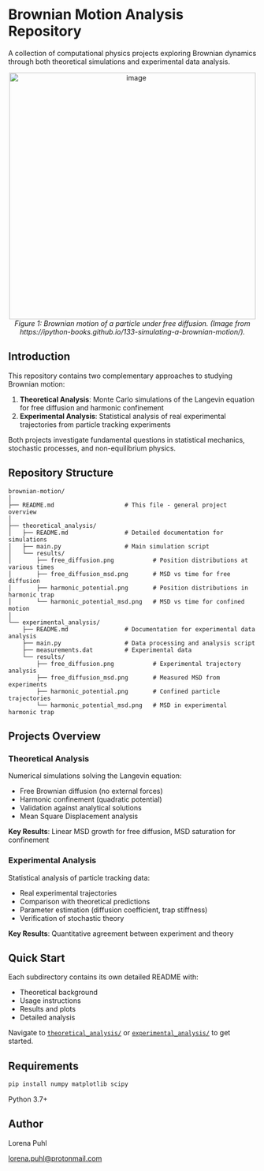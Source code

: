 # Brownian Motion Analysis Repository

A collection of computational physics projects exploring Brownian dynamics through both theoretical simulations and experimental data analysis.

<p align="center">
    <img width="500" alt="image" src="https://github.com/user-attachments/assets/448e2ccd-1d25-4aea-bfa6-ea698199caec" />
  <br>
  <em>Figure 1: Brownian motion of a particle under free diffusion. (Image from https://ipython-books.github.io/133-simulating-a-brownian-motion/). </em>
</p>

## Introduction

This repository contains two complementary approaches to studying Brownian motion:

1. **Theoretical Analysis**: Monte Carlo simulations of the Langevin equation for free diffusion and harmonic confinement
2. **Experimental Analysis**: Statistical analysis of real experimental trajectories from particle tracking experiments

Both projects investigate fundamental questions in statistical mechanics, stochastic processes, and non-equilibrium physics.

## Repository Structure

```
brownian-motion/
│
├── README.md                    # This file - general project overview
│
├── theoretical_analysis/
│   ├── README.md                # Detailed documentation for simulations
│   ├── main.py                  # Main simulation script
│   └── results/
│       ├── free_diffusion.png           # Position distributions at various times
│       ├── free_diffusion_msd.png       # MSD vs time for free diffusion
│       ├── harmonic_potential.png       # Position distributions in harmonic trap
│       └── harmonic_potential_msd.png   # MSD vs time for confined motion
│
└── experimental_analysis/
    ├── README.md                # Documentation for experimental data analysis
    ├── main.py                  # Data processing and analysis script
    ├── measurements.dat         # Experimental data
    └── results/
        ├── free_diffusion.png           # Experimental trajectory analysis
        ├── free_diffusion_msd.png       # Measured MSD from experiments
        ├── harmonic_potential.png       # Confined particle trajectories
        └── harmonic_potential_msd.png   # MSD in experimental harmonic trap
```

## Projects Overview

### Theoretical Analysis
Numerical simulations solving the Langevin equation:
- Free Brownian diffusion (no external forces)
- Harmonic confinement (quadratic potential)
- Validation against analytical solutions
- Mean Square Displacement analysis

**Key Results**: Linear MSD growth for free diffusion, MSD saturation for confinement

### Experimental Analysis
Statistical analysis of particle tracking data:
- Real experimental trajectories
- Comparison with theoretical predictions
- Parameter estimation (diffusion coefficient, trap stiffness)
- Verification of stochastic theory

**Key Results**: Quantitative agreement between experiment and theory

## Quick Start

Each subdirectory contains its own detailed README with:
- Theoretical background
- Usage instructions
- Results and plots
- Detailed analysis

Navigate to [`theoretical_analysis/`](https://github.com/lorenapuhl/brownian-motion/tree/main/theoretical_analysis) or [`experimental_analysis/`](https://github.com/lorenapuhl/brownian-motion/tree/main/experimental_analysis) to get started.

## Requirements

```bash
pip install numpy matplotlib scipy
```

Python 3.7+

## Author

Lorena Puhl

lorena.puhl@protonmail.com
